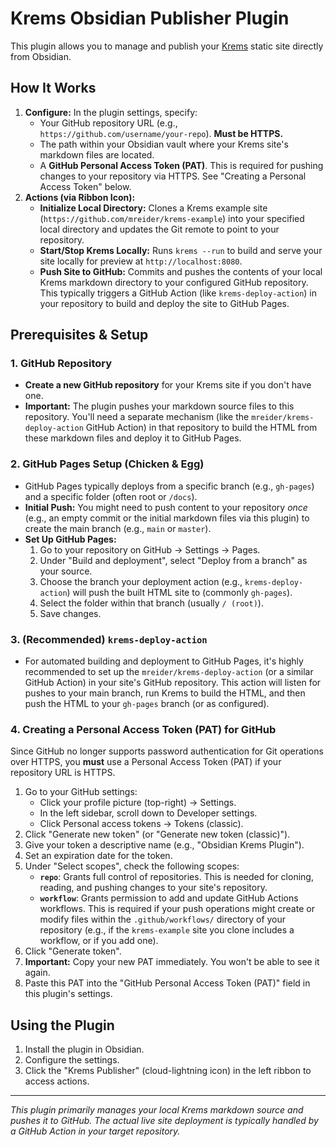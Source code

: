 # Krems Obsidian Publisher Plugin

This plugin allows you to manage and publish your [Krems](https://github.com/mreider/krems) static site directly from Obsidian.

## How It Works

1.  **Configure:** In the plugin settings, specify:
    *   Your GitHub repository URL (e.g., `https://github.com/username/your-repo`). **Must be HTTPS.**
    *   The path within your Obsidian vault where your Krems site's markdown files are located.
    *   A **GitHub Personal Access Token (PAT)**. This is required for pushing changes to your repository via HTTPS. See "Creating a Personal Access Token" below.
2.  **Actions (via Ribbon Icon):**
    *   **Initialize Local Directory:** Clones a Krems example site (`https://github.com/mreider/krems-example`) into your specified local directory and updates the Git remote to point to your repository.
    *   **Start/Stop Krems Locally:** Runs `krems --run` to build and serve your site locally for preview at `http://localhost:8080`.
    *   **Push Site to GitHub:** Commits and pushes the contents of your local Krems markdown directory to your configured GitHub repository. This typically triggers a GitHub Action (like `krems-deploy-action`) in your repository to build and deploy the site to GitHub Pages.

## Prerequisites & Setup

### 1. GitHub Repository

*   **Create a new GitHub repository** for your Krems site if you don't have one.
*   **Important:** The plugin pushes your markdown source files to this repository. You'll need a separate mechanism (like the `mreider/krems-deploy-action` GitHub Action) in that repository to build the HTML from these markdown files and deploy it to GitHub Pages.

### 2. GitHub Pages Setup (Chicken & Egg)

*   GitHub Pages typically deploys from a specific branch (e.g., `gh-pages`) and a specific folder (often root or `/docs`).
*   **Initial Push:** You might need to push content to your repository *once* (e.g., an empty commit or the initial markdown files via this plugin) to create the main branch (e.g., `main` or `master`).
*   **Set Up GitHub Pages:**
    1.  Go to your repository on GitHub -> Settings -> Pages.
    2.  Under "Build and deployment", select "Deploy from a branch" as your source.
    3.  Choose the branch your deployment action (e.g., `krems-deploy-action`) will push the built HTML site to (commonly `gh-pages`).
    4.  Select the folder within that branch (usually `/ (root)`).
    5.  Save changes.

### 3. (Recommended) `krems-deploy-action`

*   For automated building and deployment to GitHub Pages, it's highly recommended to set up the `mreider/krems-deploy-action` (or a similar GitHub Action) in your site's GitHub repository. This action will listen for pushes to your main branch, run Krems to build the HTML, and then push the HTML to your `gh-pages` branch (or as configured).

### 4. Creating a Personal Access Token (PAT) for GitHub

Since GitHub no longer supports password authentication for Git operations over HTTPS, you **must** use a Personal Access Token (PAT) if your repository URL is HTTPS.

1.  Go to your GitHub settings:
    *   Click your profile picture (top-right) -> Settings.
    *   In the left sidebar, scroll down to Developer settings.
    *   Click Personal access tokens -> Tokens (classic).
2.  Click "Generate new token" (or "Generate new token (classic)").
3.  Give your token a descriptive name (e.g., "Obsidian Krems Plugin").
4.  Set an expiration date for the token.
5.  Under "Select scopes", check the following scopes:
    *   **`repo`**: Grants full control of repositories. This is needed for cloning, reading, and pushing changes to your site's repository.
    *   **`workflow`**: Grants permission to add and update GitHub Actions workflows. This is required if your push operations might create or modify files within the `.github/workflows/` directory of your repository (e.g., if the `krems-example` site you clone includes a workflow, or if you add one).
6.  Click "Generate token".
7.  **Important:** Copy your new PAT immediately. You won't be able to see it again.
8.  Paste this PAT into the "GitHub Personal Access Token (PAT)" field in this plugin's settings.

## Using the Plugin

1.  Install the plugin in Obsidian.
2.  Configure the settings.
3.  Click the "Krems Publisher" (cloud-lightning icon) in the left ribbon to access actions.

---

*This plugin primarily manages your local Krems markdown source and pushes it to GitHub. The actual live site deployment is typically handled by a GitHub Action in your target repository.*
